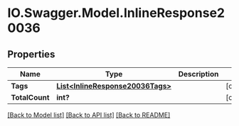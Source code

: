 # IO.Swagger.Model.InlineResponse20036
## Properties

Name | Type | Description | Notes
------------ | ------------- | ------------- | -------------
**Tags** | [**List&lt;InlineResponse20036Tags&gt;**](InlineResponse20036Tags.md) |  | [optional] 
**TotalCount** | **int?** |  | [optional] 

[[Back to Model list]](../README.md#documentation-for-models) [[Back to API list]](../README.md#documentation-for-api-endpoints) [[Back to README]](../README.md)

